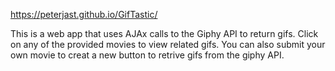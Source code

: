 https://peterjast.github.io/GifTastic/

This is a web app that uses AJAx calls to the Giphy API to return gifs.
Click on any of the provided movies to view related gifs.
You can also submit your own movie to creat a new button to retrive gifs from the giphy API.
